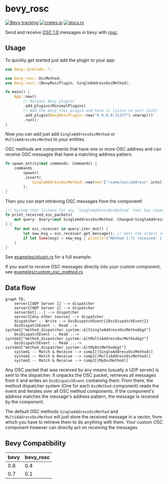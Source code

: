 # bevy_rosc

[![Bevy tracking](https://img.shields.io/badge/Bevy%20tracking-released%20version-lightblue)](https://github.com/bevyengine/bevy/blob/main/docs/plugins_guidelines.md#main-branch-tracking)
[![crates.io](https://img.shields.io/crates/v/bevy_rosc)](https://crates.io/crates/bevy_rosc)
[![docs.rs](https://docs.rs/bevy_rosc/badge.svg)](https://docs.rs/bevy_rosc)

Send and receive [OSC 1.0](https://github.com/CNMAT/OpenSoundControl.org/blob/master/spec-1_0.md) messages in bevy with [rosc](https://github.com/klingtnet/rosc).

## Usage

To quickly get started just add the plugin to your app:

```rust
use bevy::prelude::*;

use bevy_rosc::OscMethod;
use bevy_rosc::{BevyRoscPlugin, SingleAddressOscMethod};

fn main() {
    App::new()
        // Minimal Bevy plugins
        .add_plugins(MinimalPlugins)
        // Add the bevy_rosc plugin and have it listen on port 31337
        .add_plugin(BevyRoscPlugin::new("0.0.0.0:31337").unwrap())
        .run();
}
```

Now you can add just add `SingleAddressOscMethod` or  `MultiAddressOscMethod` to your entities.

OSC methods are components that have one or more OSC address and can receive OSC messages that have a matching address pattern.

```rust
fn spawn_entity(mut commands: Commands) {
    commands.
        spawn()
        .insert(
            SingleAddressOscMethod::new(vec!["/some/osc/address".into()]).unwrap()
        );
}
```

Then you can start retrieving OSC messages from the component!

```rust
/// System that listens for any `SingleAddressOscMethod` that has changed and prints received message
fn print_received_osc_packets(
    mut query: Query<&mut SingleAddressOscMethod, Changed<SingleAddressOscMethod>>,
) {
    for mut osc_receiver in query.iter_mut() {
        let new_msg = osc_receiver.get_message(); // Gets the oldest received message, or `None` if there are no more left
        if let Some(msg) = new_msg { println!("Method {:?} received: {:?}", osc_receiver.get_addresses(), msg) }
    }
}
```

See [examples/plugin.rs](examples/plugin.rs) for a full example.

If you want to receive OSC messages directly into your custom component, see [examples/custom_osc_method.rs](examples/custom_osc_method.rs)

## Data flow
```mermaid
graph TD;
    server1[UDP Server 1] --> dispatcher
    server2[UDP Server 2] --> dispatcher
    serverdot[...] --> dispatcher
    server3[Any other source] --> dispatcher
    dispatcher -- Write --> OscDispatchEvent{{OscDispatchEvent}}
    OscDispatchEvent -. Read .-> system1["method_dispatcher_system::&ltSingleAddressOscMethod&gt"]
    OscDispatchEvent -. Read ..-> system2["method_dispatcher_system::&ltMultiAddressOscMethod&gt"]
    OscDispatchEvent -. Read ...-> system3["method_dispatcher_system::&ltMyOscMethod&gt"]
    system1 -- Match & Receive --> comp1[(SingleAddressOscMethod)]
    system2 -- Match & Receive --> comp2[(MultiAddressOscMethod)]
    system3 -- Match & Receive --> comp3[(MyOscMethod)]
```

Any OSC packet that was received by any means (usually a UDP server) is sent to the dispatcher.
It unpacks the OSC packet, retrieves all messages from it and writes an `OscDispatchEvent` containing them.
From there, the method dispatcher system (One for each `OscMethod`-component) reads the event and iterates over all OSC method components.
If the component's address matches the message's address pattern, the message is received by the component.

The default OSC methods `SingleAddressOscMethod` and `MultiAddressOscMethod` will just store the received message in a vector, from which you have to retrieve them to do anything with them.
Your custom OSC component however can directly act on receiving the messages.

## Bevy Compatibility

| bevy | bevy_rosc |
|------|-----------|
| 0.8  | 0.4       |
| 0.7  | 0.1       |